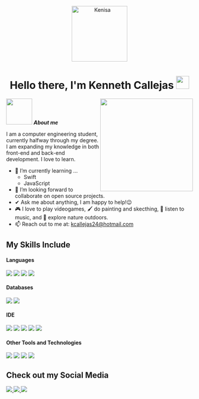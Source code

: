 <p align="center">
    <img src="https://github.com/user-attachments/assets/d116449c-45cc-473b-bd8f-e7585e2210ea" width="150" alt="Kenisa">
</p>

<h1 align="center"><b>Hello there, I'm Kenneth Callejas</b> <img src="https://media.giphy.com/media/hvRJCLFzcasrR4ia7z/giphy.gif" width="35"></h1>



<picture> <img align="right" src="https://github.com/7oSkaaa/7oSkaaa/blob/main/Images/Right_Side.gif?raw=true" width = 250px></picture>

<img src="https://media2.giphy.com/media/v1.Y2lkPTc5MGI3NjExdWFvNmhrdzkxY2V6ZGkwYjc4OGFhOTRpaWZmdzB6dmNzN3NyeDcxMiZlcD12MV9pbnRlcm5hbF9naWZfYnlfaWQmY3Q9cw/BHCFcibksBxAV0FDoL/giphy.gif" width="70px">&nbsp;***About me***

I am a computer engineering student, currently halfway through my degree. I am expanding my knowledge in both front-end and back-end development. I love to learn.

- 🌱 I’m currently learning ...
  - Swift
  - JavaScript
- 👥 I’m looking forward to collaborate on open source projects.
- ✔ Ask me about anything, I am happy to help!😉<br>
- 🎮 I love to play videogames, 🖌️ do painting and skecthing, 🎵 listen to music, and 🌴 explore nature outdoors.
- 📫 Reach out to me at: <a href="kcallejas24@hotmail.com">kcallejas24@hotmail.com</a>

## My Skills Include

<h4> Languages </h4>
<span> 
  <img src="https://img.shields.io/badge/HTML5-E34F26?style=for-the-badge&logo=html5&logoColor=white">
  <img src="https://img.shields.io/badge/CSS3-1572B6?style=for-the-badge&logo=css3&logoColor=white">
  <img src="https://img.shields.io/badge/JavaScript-F7DF1E?style=for-the-badge&logo=javascript&logoColor=black">
  <img src="https://img.shields.io/badge/Swift-FA7343?style=for-the-badge&logo=swift&logoColor=white">
</span>

<h4> Databases </h4>
<span>
  <img src="https://img.shields.io/badge/mysql-4479A1.svg?style=for-the-badge&logo=mysql&logoColor=white">
  <img src="https://img.shields.io/badge/Microsoft%20SQL%20Server-CC2927?style=for-the-badge&logo=microsoft%20sql%20server&logoColor=white">
</span>

<h4> IDE </h4>
<span>
<img src="https://img.shields.io/badge/Visual_Studio_Code-0078D4?style=for-the-badge&logo=visual%20studio%20code&logoColor=white">
<img src="http://img.shields.io/badge/-PHPStorm-777BB4?style=for-the-badge&logo=phpstorm&logoColor=white">
<img src="https://img.shields.io/badge/pycharm-143?style=for-the-badge&logo=pycharm&logoColor=black&color=black&labelColor=green">
<img src="https://img.shields.io/badge/Rider-000000.svg?style=for-the-badge&logo=Rider&logoColor=white&color=black&labelColor=crimson">
<img src="https://img.shields.io/badge/Xcode-007ACC?style=for-the-badge&logo=Xcode&logoColor=white">


<h4> Other Tools and Technologies </h4>
<span>
  <img src="https://img.shields.io/badge/Amazon%20S3-FF9900?style=for-the-badge&logo=amazons3&logoColor=white">
  <img src="https://img.shields.io/badge/Xampp-F37623?style=for-the-badge&logo=xampp&logoColor=white">
  <img src="https://img.shields.io/badge/Postman-FF6C37?style=for-the-badge&logo=postman&logoColor=white">
  <img src="https://img.shields.io/badge/Notion-%23000000.svg?style=for-the-badge&logo=notion&logoColor=white">

</span>

## Check out my Social Media
 <p>
  <div align="left">  
    <a href="https://www.instagram.com/itskenisa/">
    <img src= "https://img.shields.io/badge/Instagram-E4405F?style=for-the-badge&logo=instagram&logoColor=white">
    </a>
    <a href="https://www.linkedin.com/in/kenneth-callejas/">
    <img src="https://img.shields.io/badge/LinkedIn-0077B5?style=for-the-badge&logo=linkedin&logoColor=white">
    </a>
  <a href="https://open.spotify.com/user/pin3as?si=fa08015ff35f449b&nd=1&dlsi=f87b7e8c031046d9">
    <img src="https://img.shields.io/badge/Spotify-1ED760?&style=for-the-badge&logo=spotify&logoColor=white">
  </a>
</div>
</p>
